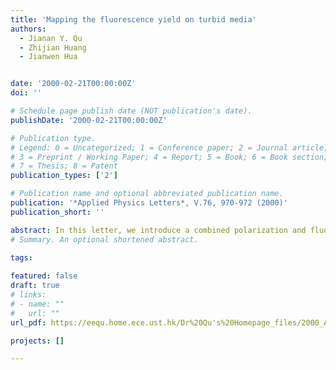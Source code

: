 ```yaml
---
title: 'Mapping the fluorescence yield on turbid media'
authors:
  - Jianan Y. Qu
  - Zhijian Huang
  - Jianwen Hua


date: '2000-02-21T00:00:00Z'
doi: ''

# Schedule page publish date (NOT publication's date).
publishDate: '2000-02-21T00:00:00Z'

# Publication type.
# Legend: 0 = Uncategorized; 1 = Conference paper; 2 = Journal article;
# 3 = Preprint / Working Paper; 4 = Report; 5 = Book; 6 = Book section;
# 7 = Thesis; 8 = Patent
publication_types: ['2']

# Publication name and optional abbreviated publication name.
publication: '*Applied Physics Letters*, V.76, 970-972 (2000)'
publication_short: ''

abstract: In this letter, we introduce a combined polarization and fluorescence imaging technique for the measurement of fluorescence yield on the surface of turbid media. We use the cross-polarization method to reject the specular reflection and enhance the diffusive backscattering from the turbid media. It has been found that the ratio image of fluorescence versus cross-polarized reflection is not sensitive to the geometry of fluorescence excitation and illumination, and provides a map of fluorescence yield on the surface of imaged subject. The technique reported in this letter may potentially solve the problem for imaging of early cancers which usually start from the superficial layer of tissue and have the fluorescence yield lower than surrounding normal tissue.
# Summary. An optional shortened abstract.

tags:
  
featured: false
draft: true
# links:
# - name: ""
#   url: ""
url_pdf: https://eequ.home.ece.ust.hk/Dr%20Qu's%20Homepage_files/2000_APL.pdf

projects: []

---
```





